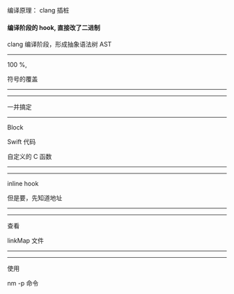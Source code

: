 编译原理： clang 插桩

#### 编译阶段的 hook, 直接改了二进制


clang 编译阶段，形成抽象语法树 AST


<hr>



100 %,

符号的覆盖


<hr>


<hr>



一并搞定




<hr>


Block

Swift 代码


自定义的 C 函数

<hr>


<hr>




inline hook

但是要，先知道地址


<hr>


<hr>



查看

linkMap 文件


<hr>


<hr>


使用 

nm -p 命令